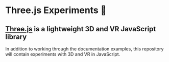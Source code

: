 # Three.js Experiments 🧪

## [Three.js](https://threejs.org/) is a lightweight 3D and VR JavaScript library

In addition to working through the documentation examples, this repository will contain experiments with 3D and VR in JavaScript.
